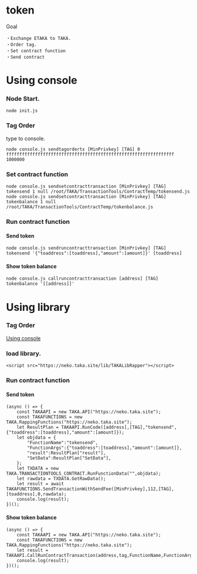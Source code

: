 token
====

Goal

<!--
	・Buy ETAKA
-->
	・Exchange ETAKA to TAKA.
	・Order tag.
	・Set contract function
	・Send contract



# Using console

<!--
### Buy TAKA
To network usage fee.<br>
[Buy TAKA](https://github.com/uzuracanfly/TAKA/blob/master/doc/example/BuyTAKA.md).
-->

### Node Start.

	node init.js

### Tag Order
type to console.

	node console.js sendtagordertx [MinPrivkey] [TAG] 0 ffffffffffffffffffffffffffffffffffffffffffffffffffffffffffffffff 1000000

### Set contract function
	node console.js sendsetcontracttransaction [MinPrivkey] [TAG] tokensend 1 null /root/TAKA/TransactionTools/ContractTemp/tokensend.js
	node console.js sendsetcontracttransaction [MinPrivkey] [TAG] tokenbalance 1 null /root/TAKA/TransactionTools/ContractTemp/tokenbalance.js

### Run contract function

#### Send token
	node console.js sendruncontracttransaction [MinPrivkey] [TAG] tokensend '{"toaddress":[toaddress],"amount":[amount]}' [toaddress]

#### Show token balance
	node console.js callruncontracttransaction [address] [TAG] tokenbalance '[[address]]'




# Using library

<!--
### Buy TAKA and Tag Order
-->
### Tag Order
[Using console](https://github.com/uzuracanfly/TAKA/blob/master/doc/example/token.md#using-console)

### load library.

	<script src="https://neko.taka.site/lib/TAKALibRapper"></script>

### Run contract function

#### Send token
	(async () => {
		const TAKAAPI = new TAKA.API("https://neko.taka.site");
		const TAKAFUNCTIONS = new TAKA.RappingFunctions("https://neko.taka.site");
		let ResultPlan = TAKAAPI.RunCode([address],[TAG],"tokensend",{"toaddress":[toaddress],"amount":[amount]});
		let objdata = {
			"FunctionName":"tokensend",
			"FunctionArgs":{"toaddress":[toaddress],"amount":[amount]},
			"result":ResultPlan["result"],
			"SetData":ResultPlan["SetData"],
		};
		let TXDATA = new TAKA.TRANSACTIONTOOLS_CONTRACT.RunFunctionData("",objdata);
		let rawdata = TXDATA.GetRawData();
		let result = await TAKAFUNCTIONS.SendTransactionWithSendFee([MinPrivkey],112,[TAG],[toaddress],0,rawdata);
		console.log(result);
	})();

#### Show token balance
	(async () => {
		const TAKAAPI = new TAKA.API("https://neko.taka.site");
		const TAKAFUNCTIONS = new TAKA.RappingFunctions("https://neko.taka.site");
		let result = TAKAAPI.CallRunContractTransaction(address,tag,FunctionName,FunctionArgs,AddressIndexs,lastonly);
		console.log(result);
	})();